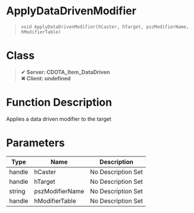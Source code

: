 # ApplyDataDrivenModifier
> `void ApplyDataDrivenModifier(hCaster, hTarget, pszModifierName, hModifierTable)`
# Class
> __✔ Server: CDOTA_Item_DataDriven__  
> __✖ Client: undefined__  
# Function Description
Applies a data driven modifier to the target
# Parameters
Type|Name|Description
--|--|--
handle|hCaster|No Description Set
handle|hTarget|No Description Set
string|pszModifierName|No Description Set
handle|hModifierTable|No Description Set
